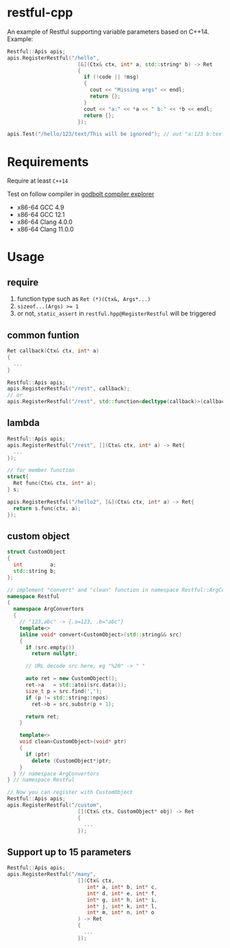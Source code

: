 # restful-cpp

An example of Restful supporting variable parameters based on C++14. Example:

```c++
Restful::Apis apis;
apis.RegisterRestful("/hello",
                       [&](Ctx& ctx, int* a, std::string* b) -> Ret
                       {
                         if (!code || !msg)
                         {
                           cout << "Missing args" << endl;
                           return {};
                         }
                         cout << "a:" << *a << " b:" << *b << endl;
                         return {};
                       });

apis.Test("/hello/123/text/This will be ignored"); // out "a:123 b:text"
```

# Requirements
Require at least ```C++14```

Test on follow compiler in [godbolt compiler explorer](https://gcc.godbolt.org/)
* x86-64 GCC 4.9
* x86-64 GCC 12.1
* x86-64 Clang 4.0.0
* x86-64 Clang 11.0.0


# Usage
## require
1. function type such as ```Ret (*)(Ctx&, Args*...)```
2. ```sizeof...(Args) >= 1```
3. or not, ```static_assert``` in ```restful.hpp@RegisterRestful``` will be triggered

## common funtion
```c++
Ret callback(Ctx& ctx, int* a)
{
  ...
}

Restful::Apis apis;
apis.RegisterRestful("/rest", callback);
// or
apis.RegisterRestful("/rest", std::function<decltype(callback)>(callback));
```

## lambda
```c++
Restful::Apis apis;
apis.RegisterRestful("/rest", [](Ctx& ctx, int* a) -> Ret{
  ...
});

// for member function
struct{
  Ret func(Ctx& ctx, int* a);
} s;

apis.RegisterRestful("/hello2", [&](Ctx& ctx, int* a) -> Ret{
  return s.func(ctx, a);
});
```

## custom object
```c++
struct CustomObject
{
  int         a;
  std::string b;
};

// implement "convert" and "clean" function in namespace Restful::ArgConvertors
namespace Restful
{
  namespace ArgConvertors
  {
    // "123,abc" -> {.a=123, .b="abc"}
    template<>
    inline void* convert<CustomObject>(std::string&& src)
    {
      if (src.empty())
        return nullptr;

      // URL decode src here, eg "%20" -> " "

      auto ret = new CustomObject();
      ret->a   = std::atoi(src.data());
      size_t p = src.find(',');
      if (p != std::string::npos)
        ret->b = src.substr(p + 1);

      return ret;
    }

    template<>
    void clean<CustomObject>(void* ptr)
    {
      if (ptr)
        delete (CustomObject*)ptr;
    }
  } // namespace ArgConvertors
} // namespace Restful

// Now you can register with CustomObject
Restful::Apis apis;
apis.RegisterRestful("/custom",
                       [](Ctx& ctx, CustomObject* obj) -> Ret
                       {
                         ...
                       });
```

## Support up to 15 parameters
```c++
Restful::Apis apis;
apis.RegisterRestful("/many",
                       [](Ctx& ctx, 
                          int* a, int* b, int* c,
                          int* d, int* e, int* f,
                          int* g, int* h, int* i,
                          int* j, int* k, int* l,
                          int* m, int* n, int* o
                       ) -> Ret
                       {
                         ...
                       });
```
